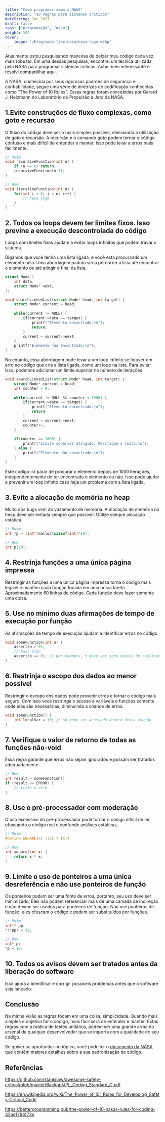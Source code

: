 ```yaml
---
title: "Como programar como a NASA"
description: "10 regras para sistemas críticos"
dateString: Jun 2023
draft: false
tags: ["programação", "nasa"]
weight: 104
cover:
    image: "/blog/code-like-nasa/nasa-logo.webp"
---
```


Atualmente estou pesquisando maneiras de deixar meu código cada vez mais robusto. Em uma dessas pesquisas, encontrei um técnica utilizada pela NASA para programar sistemas criticos. Achei bem interessante e resolvi compartilhar aqui.

A NASA, conhecida por seus rigorosos padrões de segurança e confiabilidade, segue uma série de diretrizes de codificação conhecidas como "The Power of 10 Rules". Essas regras foram concebidas por Gerard J. Holzmann do Laboratório de Propulsão a Jato da NASA.

## 1.Evite construções de fluxo complexas, como goto e recursão
O fluxo do código deve ser o mais simples possível, eliminando a utilização de goto e recursão.
A recursão e o comando goto podem tornar o código confuso e mais difícil de entender e manter. Isso pode levar a erros mais facilmente.

```c
// Ruim
void recursiveFunction(int n) {
    if (n == 0) return;
    recursiveFunction(n-1);
}

// Bom
void iterativeFunction(int n) {
    for(int i = 0; i < n; i++) {
        // Faça algo
    }
}
```

## 2. Todos os loops devem ter limites fixos. Isso previne a execução descontrolada do código
Loops com limites fixos ajudam a evitar loops infinitos que podem travar o sistema.

Digamos que você tenha uma lista ligada, e você está procurando um elemento nela. Uma abordagem padrão seria percorrer a lista até encontrar o elemento ou até atingir o final da lista.

```c
struct Node {
    int data;
    struct Node* next;
};

void searchLinkedList(struct Node* head, int target) {
    struct Node* current = head;
    
    while(current != NULL) {
        if(current->data == target) {
            printf("Elemento encontrado.\n");
            return;
        }
        current = current->next;
    }
    printf("Elemento não encontrado.\n");
}
```

No entanto, essa abordagem pode levar a um loop infinito se houver um erro no código que cria a lista ligada, como um loop na lista. Para evitar isso, podemos adicionar um limite superior no número de iterações.

```c
void searchLinkedList(struct Node* head, int target) {
    struct Node* current = head;
    int counter = 0;
    
    while(current != NULL && counter < 1000) {
        if(current->data == target) {
            printf("Elemento encontrado.\n");
            return;
        }
        current = current->next;
        counter++;
    }
    
    if(counter == 1000) {
        printf("Limite superior atingido. Verifique a lista.\n");
    } else {
        printf("Elemento não encontrado.\n");
    }
}
```

Este código irá parar de procurar o elemento depois de 1000 iterações, independentemente de ter encontrado o elemento ou não. Isso pode ajudar a prevenir um loop infinito caso haja um problema com a lista ligada.


## 3. Evite a alocação de memória no heap
Muito dos bugs vem do vazamento de memória. A alocação de memória no heap deve ser evitada sempre que possível. Utilize sempre alocação estática.

```c
// Ruim
int *p = (int*)malloc(sizeof(int)*10);

// Bom
int p[10];
```


## 4. Restrinja funções a uma única página impressa
Restringir as funções a uma única página impressa torna o código mais legível e mantém cada função focada em uma única tarefa. Aproximadamente 60 linhas de código.
Cada função deve fazer somente uma coisa.

## 5. Use no mínimo duas afirmações de tempo de execução por função
As afirmações de tempo de execução ajudam a identificar erros no código.

```c
void someFunction(int n) {
    assert(n > 0);
    // Faça algo
    assert(n == 0); // por exemplo, n deve ser zero depois de realizar a operação
}
```

## 6. Restrinja o escopo dos dados ao menor possível
Restringir o escopo dos dados pode prevenir erros e tornar o código mais seguro. Com isso você restringe o acesso a variáveis e funções somente onde elas são necessárias, diminuindo a chance de erros.

```c
void someFunction() {
    int localVar = 10; // só pode ser acessado dentro desta função
}
```

## 7. Verifique o valor de retorno de todas as funções não-void
Essa regra garante que erros não sejam ignorados e possam ser tratados adequadamente.

```c
// Bom
int result = someFunction();
if (result == ERROR) {
    // trate o erro
}
```

## 8. Use o pré-processador com moderação
O uso excessivo do pré-processador pode tornar o código difícil de ler, ofuscando o código real e confunde análises estáticas.

```c
// Ruim
#define SQUARE(x) ((x) * (x))

// Bom
int square(int x) {
    return x * x;
}
```

## 9. Limite o uso de ponteiros a uma única desreferência e não use ponteiros de função
Os ponteiros podem ser uma fonte de erros, portanto, seu uso deve ser minimizado. Eles não podem referenciar mais de uma camada de indireção e não devem ser usados para ponteiros de função.
Não use ponteiros de função, eles ofuscam o código e podem ser substituídos por funções.

```c
// Ruim
int** pp;
*(*pp) = 10;

// Bom
int* p;
*p = 10;
```

## 10. Todos os avisos devem ser tratados antes da liberação do software
Isso ajuda a identificar e corrigir possíveis problemas antes que o software seja lançado.

## Conclusão

Na minha visão as regras focam em uma coisa, simplicidade. Quando mais simples e objetivo for o código, mais fácil será de entender e manter. Estas regras com a prática de testes unitários, podem ser uma grande arma no arsenal de qualquer desenvolvedor que se importa com a qualidade do seu código.

Se quiser se aprofundar no tópico, você pode ler o [documento da NASA](https://github.com/stanislaw/awesome-safety-critical/blob/master/Backup/JPL_Coding_Standard_C.pdf) que contém maiores detalhes sobre a sua padronização de código.

## Referências
https://github.com/stanislaw/awesome-safety-critical/blob/master/Backup/JPL_Coding_Standard_C.pdf

https://en.wikipedia.org/wiki/The_Power_of_10:_Rules_for_Developing_Safety-Critical_Code

https://betterprogramming.pub/the-power-of-10-nasas-rules-for-coding-43ae1764f73d